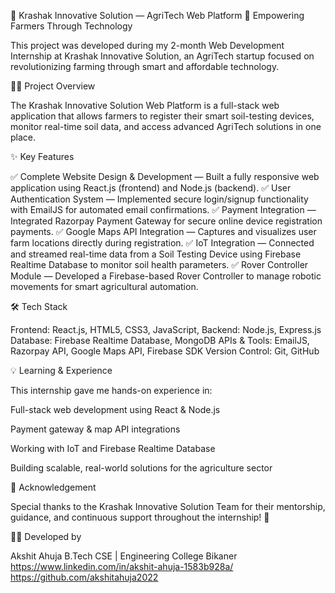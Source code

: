 🌾 Krashak Innovative Solution — AgriTech Web Platform
🚀 Empowering Farmers Through Technology

This project was developed during my 2-month Web Development Internship at Krashak Innovative Solution, an AgriTech startup focused on revolutionizing farming through smart and affordable technology.

🧑‍💻 Project Overview

The Krashak Innovative Solution Web Platform is a full-stack web application that allows farmers to register their smart soil-testing devices, monitor real-time soil data, and access advanced AgriTech solutions in one place.

✨ Key Features

✅ Complete Website Design & Development — Built a fully responsive web application using React.js (frontend) and Node.js (backend).
✅ User Authentication System — Implemented secure login/signup functionality with EmailJS for automated email confirmations.
✅ Payment Integration — Integrated Razorpay Payment Gateway for secure online device registration payments.
✅ Google Maps API Integration — Captures and visualizes user farm locations directly during registration.
✅ IoT Integration — Connected and streamed real-time data from a Soil Testing Device using Firebase Realtime Database to monitor soil health parameters.
✅ Rover Controller Module — Developed a Firebase-based Rover Controller to manage robotic movements for smart agricultural automation.

🛠️ Tech Stack

Frontend: React.js, HTML5, CSS3, JavaScript,
Backend: Node.js, Express.js
Database: Firebase Realtime Database, MongoDB
APIs & Tools: EmailJS, Razorpay API, Google Maps API, Firebase SDK
Version Control: Git, GitHub

💡 Learning & Experience

This internship gave me hands-on experience in:

Full-stack web development using React & Node.js

Payment gateway & map API integrations

Working with IoT and Firebase Realtime Database

Building scalable, real-world solutions for the agriculture sector

🤝 Acknowledgement

Special thanks to the Krashak Innovative Solution Team for their mentorship, guidance, and continuous support throughout the internship! 🌱

🧑‍💻 Developed by

Akshit Ahuja
B.Tech CSE | Engineering College Bikaner
https://www.linkedin.com/in/akshit-ahuja-1583b928a/
https://github.com/akshitahuja2022
